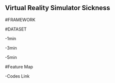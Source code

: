 ## Virtual Reality Simulator Sickness

#FRAMEWORK


#DATASET

-1min

-3min

-5min


#Feature Map

-Codes Link





